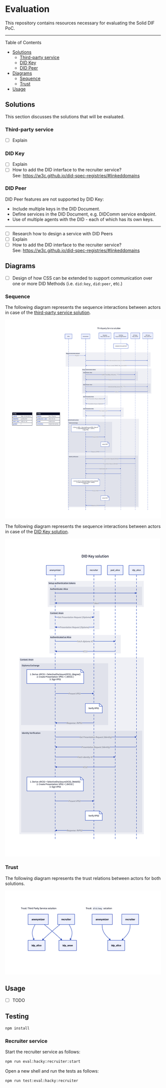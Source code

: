 <!-- omit in toc -->
# Evaluation

This repository contains resources necessary for evaluating the Solid DIF PoC.

---
Table of Contents

- [Solutions](#solutions)
  - [Third-party service](#third-party-service)
  - [DID Key](#did-key)
  - [DID Peer](#did-peer)
- [Diagrams](#diagrams)
  - [Sequence](#sequence)
  - [Trust](#trust)
- [Usage](#usage)

## Solutions

This section discusses the solutions that will be evaluated.

### Third-party service

- [ ] Explain

### DID Key

- [ ] Explain
- [ ] How to add the DID interface to the recruiter service? </br> See: <https://w3c.github.io/did-spec-registries/#linkeddomains>

### DID Peer

DID Peer features are not supported by DID Key:

- Include multiple keys in the DID Document.
- Define services in the DID Document, e.g. DIDComm service endpoint.
- Use of multiple agents with the DID - each of which has its own keys.

---

- [ ] Research how to design a service with DID Peers
- [ ] Explain
- [ ] How to add the DID interface to the recruiter service? </br> See: <https://w3c.github.io/did-spec-registries/#linkeddomains>

## Diagrams

- [ ] Design of how CSS can be extended to support communication over one or more DID Methods (i.e. `did:key`, `did:peer`, etc.)

### Sequence

The following diagram represents
the sequence interactions between actors in case of the
[third-party service solution](#third-party-service).

![Sequence diagram: Third-party service solution](diagrams/sequence-3rd-party.png)

The following diagram represents
the sequence interactions between actors in case of the
[DID Key solution](#did-key).

![Sequence diagram: DID Key solution](diagrams/sequence-did-key.png)

### Trust

The following diagram represents
the trust relations between actors for both solutions.

![Trust relations for both solutions](diagrams/trust.png)

## Usage

- [ ] TODO

## Testing

```bash
npm install
```

### Recruiter service

Start the recruiter service as follows:

```bash
npm run eval:hacky:recruiter:start
```

Open a new shell and run the tests as follows:

```bash
npm run test:eval:hacky:recruiter
```

